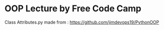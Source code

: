 # OOP Lecture by Free Code Camp

Class Attributes.py made from : https://github.com/jimdevops19/PythonOOP